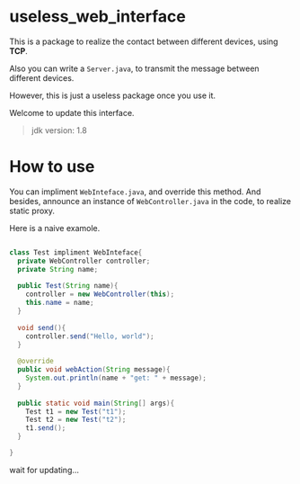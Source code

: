 # useless_web_interface
This is a package to realize the contact between different devices, using **TCP**.

Also you can write a `Server.java`, to transmit the message between different devices.

However, this is just a useless package once you use it.

Welcome to update this interface.

> jdk version: 1.8

# How to use

You can impliment `WebInteface.java`, and override this method. And besides, announce an instance of `WebController.java` in the code, to realize static proxy.

Here is a naive examole.

```java

class Test impliment WebInteface{
  private WebController controller;
  private String name;
  
  public Test(String name){
    controller = new WebController(this);
    this.name = name;
  }
  
  void send(){
    controller.send("Hello, world");
  }
  
  @override
  public void webAction(String message){
    System.out.println(name + "get: " + message);
  }
  
  public static void main(String[] args){
    Test t1 = new Test("t1");
    Test t2 = new Test("t2");
    t1.send();
  }

}

```

wait for updating...
